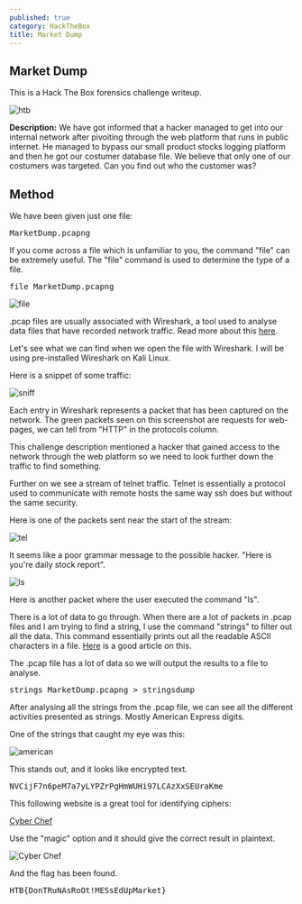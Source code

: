 ```yaml
---
published: true
category: HackTheBox
title: Market Dump
---
```


## Market Dump

This is a Hack The Box forensics challenge writeup.

![htb](https://imgur.com/zjlHjW4.png)

**Description:** We have got informed that a hacker managed to get into our internal network after pivoiting through the web platform that runs in public internet. He managed to bypass our small product stocks logging platform and then he got our costumer database file. We believe that only one of our costumers was targeted. Can you find out who the customer was? 

## Method

We have been given just one file:

<pre>MarketDump.pcapng</pre>

If you come across a file which is unfamiliar to you, the command "file" can be extremely useful. The "file" command is used to determine the type of a file.

<pre>file MarketDump.pcapng</pre>

![file](https://imgur.com/n1HLeD0.png)

.pcap files are usually associated with Wireshark, a tool used to analyse data files that have recorded network traffic. Read more about this [here](https://www.reviversoft.com/file-extensions/pcap).

Let's see what we can find when we open the file with Wireshark. I will be using pre-installed Wireshark on Kali Linux.

Here is a snippet of some traffic:

![sniff](https://imgur.com/dtmDkYE.png)

Each entry in Wireshark represents a packet that has been captured on the network. The green packets seen on this screenshot are requests for web-pages, we can tell from "HTTP" in the protocols column. 

This challenge description mentioned a hacker that gained access to the network through the web platform so we need to look further down the traffic to find something.

Further on we see a stream of telnet traffic. Telnet is essentially a protocol used to communicate with remote hosts the same way ssh does but without the same security. 

Here is one of the packets sent near the start of the stream:

![tel](https://imgur.com/M7vVMjB.png)

It seems like a poor grammar message to the possible hacker. "Here is you're daily stock report". 

![ls](https://imgur.com/j1liUUB.png)

Here is another packet where the user executed the command "ls".

There is a lot of data to go through. When there are a lot of packets in .pcap files and I am trying to find a string, I use the command "strings" to filter out all the data. This command essentially prints out all the readable ASCII characters in a file. 
[Here](https://www.howtogeek.com/427805/how-to-use-the-strings-command-on-linux/) is a good article on this. 

The .pcap file has a lot of data so we will output the results to a file to analyse.

<pre>strings MarketDump.pcapng > stringsdump</pre>

After analysing all the strings from the .pcap file, we can see all the different activities presented as strings. Mostly American Express digits.

One of the strings that caught my eye was this:

![american](https://imgur.com/KHSOoHv.png)

This stands out, and it looks like encrypted text.

<pre>NVCijF7n6peM7a7yLYPZrPgHmWUHi97LCAzXxSEUraKme</pre>

This following website is a great tool for identifying ciphers:

[Cyber Chef](https://gchq.github.io/CyberChef/)

Use the "magic" option and it should give the correct result in plaintext.

![Cyber Chef](https://imgur.com/p4RsM4m.png)


And the flag has been found.

<pre>HTB{DonTRuNAsRoOt!MESsEdUpMarket}</pre>

